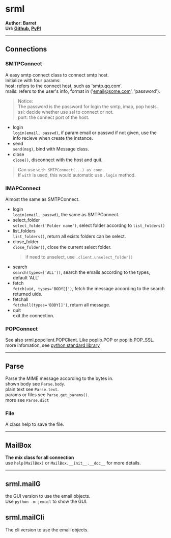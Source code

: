 # srml
**Author: Barret**  
**Url: [Github](https://github.com/Boarderbarret/learn-email), [PyPI](https://pypi.org/project/srml)**

-----------
## Connections

### SMTPConnect
A easy smtp connect class to connect smtp host.   
Initialize with four params:  
host: refers to the connect host, such as 'smtp.qq.com'.  
mails: refers to the user's info, format in ('email@some.com', 'password').  
> Notice:  
> The password is the password for login the smtp, imap, pop hosts.  
ssl: decide whether use ssl to connect or not.  
port: the connect port of the host.  

- login  
    `login(email, passwd)`, if param email or passwd if not given, use the info recieve when create the instance.  
- send  
    `send(msg)`, bind with Message class.  
- close  
    `close()`, disconnect with the host and quit.  
> Can use `with SMTPConnect(...) as conn`.  
> If `with` is used, this would automatic use `.login` method.  

### IMAPConnect
Almost the same as SMTPConnect.
- login  
    `login(email, passwd)`, the same as SMTPConnect.  
- select_folder  
    `select_folder('Folder name')`, select folder accordng to `list_folders()`  
- list_folders  
    `list_folders()`, return all exists folders can be select.  
- close_folder  
    `close_folder()`, close the current select folder.  
    > if need to unselect, use `.client.unselect_folder()`
- search  
    `search(types=['ALL'])`, search the emails according to the types, default 'ALL'  
- fetch  
    `fetch(uid, types='BODY[]')`, fetch the message according to the search returned uids.  
- fetchall  
    `fetchall(types='BODY[]')`, return all message.  
- quit  
    exit the connection.  

### POPConnect
See also srml.popclient.POPClient.
Like poplib.POP or poplib.POP_SSL.
more infomation, see [python standard library](https://docs.python.org/3/library/poplib.html)

-------------------
## Parse
Parse the MIME message according to the bytes in.  
shown body see `Parse.body`.  
plain text see `Parse.text`.  
params or files see `Parse.get_params()`.  
more see `Parse.dict`  

### File
A class help to save the file.

---------------------------------
## MailBox
**The mix class for all connection**  
use `help(MailBox)` or `MailBox.__init__.__doc__` for more details.  

------------------
## srml.mailG
the GUI version to use the email objects.  
Use `python -m jemail` to show the GUI.  
## srml.mailCli
The cli version to use the email objects.  
